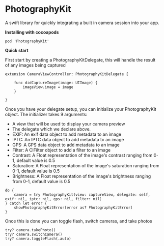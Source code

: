 # PhotographyKit
A swift library for quickly integrating a built in camera session into your app.
 
**Installing with cocoapods**
```
pod 'PhotographyKit'
```

**Quick start**

First start by creating a PhotographyKitDelegate, this will handle the result of any images being captured
```
extension CameraViewController: PhotographyKitDelegate {
    
    func didCaptureImage(image: UIImage) {
        imageView.image = image
    }
    
}
```

Once you have your delegate setup, you can initialize your PhotographyKit object. The initializer takes 9 arguments:

- A view that will be used to display your camera preview
- The delegate which we declare above.
- EXIF: An exif data object to add metadata to an image
- IPTC: An IPTC data object to add metadata to an image
- GPS: A GPS data object to add metadata to an image
- Filter: A CIFilter object to add a filter to an image
- Contrast: A Float representation of the image's contrast ranging from 0-1, default value is 0.5
- Saturation: A Float representation of the image's saturation ranging from 0-1, default value is 0.5
- Brightness: A Float representation of the image's brightness ranging from 0-1, default value is 0.5

```
do {
    camera = try PhotographyKit(view: captureView, delegate: self, exif: nil, iptc: nil, gps: nil, filter: nil)
} catch let error {
    showPhotographyKitError(error as? PhotographyKitError)
}
```

Once this is done you can toggle flash, switch cameras, and take photos
```
try? camera.takePhoto()
try? camera.switchCamera()
try? camera.toggleFlash(.auto)
```
